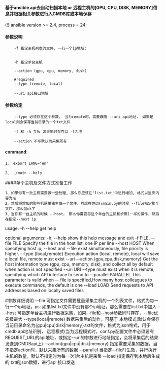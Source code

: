 
#### 基于ansible api去自动扫描本地 or 远程主机的[GPU, CPU, DISK, MEMORY]信息并根据相关参数进行入CMDB库或本地保存

(!) ansible version >= 2.4, process = 24;

#### 参数说明
```
	-f 指定主机列表的文件, 一行一个ip地址:
									

	-h 指定单台主机
	
	--action (gpu, cpu, memory, disk)

	#required 
	--type (remote, local) 

	--uri api接口地址

```

#### 参数约定
```
	--type 必须存在这个参数， 当为remote时，需要跟随 --uri api地址， 如果是local则会保存当前目录的一个txt文件
	
	-f 和 -h 互斥 如果同时存在以 -f为准

	--action 不写默认为采集所有

```

#### command:
```
1、 export LANG='en'

2、 ./main --help 

```


####单个主机及文件方式准备工作
```
1、如果你有一批主机需要做一些处理, 那么你应该在'list.txt'中进行增加, 格式以里面内容为准
2、然后将增加的那些机器单独生成一个文件，然后在你运行main.py的时候 --file指定那个文件，那么就ok了
3、当你有一台主机的时候 --host， 那么你需要将这个单台的主机和步骤1一样的操作，然后在指定--host ip

```

usage: -h --help get help
 
optional arguments:
  -h, --help            show this help message and exit
  -f FILE, --file FILE  Specify the file in the host list, one IP per line
  --host HOST           When specifying host ip, --host and --file exist
                        simultaneously, file priority is higher.
  --type {local,remote}
                        Execution action (local, remote), local will save a
                        local file, remote must exist --uri
  --action {gpu,cpu,disk,memory}
                        Get the host information type (gpu, cpu, memory,
                        disk), and collect all by default when action is not
                        specified
  --uri URI             --type must exist when it is remote, specifying which
                        API interface to send to
  --parallel PARALLEL   This parameter is valid when -- file is specified,How
                        many host colleagues to execute commands, the default
                        is one
  --load LOAD           Send requests to API addresses based on locally saved
                        files
 
 
 
#参数详细说明
--file 可指定文件需要批量采集主机的一个列表文件，格式为每一行一个ip地址，ps: 如果list.txt文件中没有那个ip地址，那么需要在list.txt中加入
--host 可指定单台主机进行数据采集，如果--file和--host参数同时存在，--file优先级最大
--type(local|remote) 数据采集后的动作，可基于
                       本地模式(默认会保存当前目录命名为{gpu|cpu|disk|memory}.txt的文件，格式为json格式，用于cmdb api地址识别，
                       远程模式(当为远程模式时，conf.py配置文件中必须要有REQUEST_URL的api地址，或指定--uri的参数进行地址指定，会将采集后的结果发送到CMDBapi上)
--action(gpu|cpu|disk|memory) 指定需要采集的数据，当不指定action时，默认采集所有的数据
--parallel 当指定--file时生效，并行执行主机的数量，默认不指定时为每一次1台主机是采集
--load 指定保存到本地后生成的.txt的json数据，进行api 接口发送
